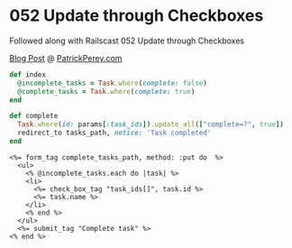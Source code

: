 052 Update through Checkboxes
=============================

Followed along with Railscast 052 Update through Checkboxes

[Blog Post](http://patrickperey.com/railscast-052-update-through-checkboxes) @ [PatrickPerey.com](http://patrickperey.com)

```ruby
def index
  @incomplete_tasks = Task.where(complete: false)
  @complete_tasks = Task.where(complete: true)
end
```

```ruby
def complete
  Task.where(id: params[:task_ids]).update_all(["complete=?", true])
  redirect_to tasks_path, notice: 'Task completed'
end
```

```erb
<%= form_tag complete_tasks_path, method: :put do  %>
  <ul>
    <% @incomplete_tasks.each do |task| %>
    <li>
      <%= check_box_tag "task_ids[]", task.id %>
      <%= task.name %>
    </li>
    <% end %>
  </ul>
  <%= submit_tag "Complete task" %>
<% end %>
```
